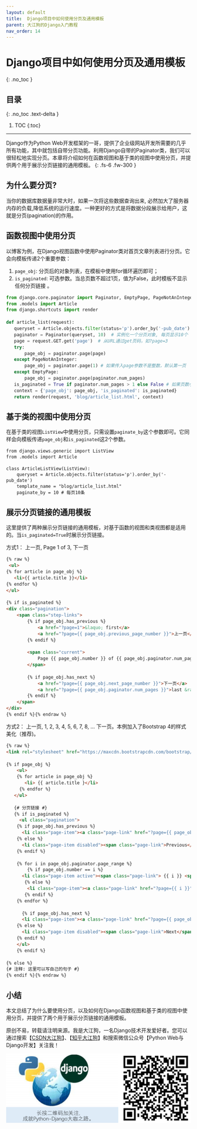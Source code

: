 ```yaml
---
layout: default
title:  Django项目中如何使用分页及通用模板
parent: 大江狗的Django入门教程
nav_order: 14
---
```


# Django项目中如何使用分页及通用模板
{: .no_toc }

## 目录
{: .no_toc .text-delta }

1. TOC
{:toc}

---
Django作为Python Web开发框架的一哥，提供了企业级网站开发所需要的几乎所有功能，其中就包括自带分页功能。利用Django自带的Paginator类，我们可以很轻松地实现分页。本章将介绍如何在函数视图和基于类的视图中使用分页，并提供两个用于展示分页链接的通用模板。
{: .fs-6 .fw-300 }

## 为什么要分页?

当你的数据库数据量非常大时，如果一次将这些数据查询出来, 必然加大了服务器内存的负载,降低系统的运行速度。一种更好的方式是将数据分段展示给用户，这就是分页(pagination)的作用。

## 函数视图中使用分页
以博客为例，在Django视图函数中使用Paginator类对首页文章列表进行分页。它会向模板传递2个重要参数：

1. `page_obj`: 分页后的对象列表，在模板中使用for循环遍历即可；
2. `is_paginated`: 可选参数。当总页数不超过1页，值为False，此时模板不显示任何分页链接 。

 ```python
from django.core.paginator import Paginator, EmptyPage, PageNotAnInteger
from .models import Article
from django.shortcuts import render

def article_list(request):
    queryset = Article.objects.filter(status='p').order_by('-pub_date')
    paginator = Paginator(queryset, 10)  # 实例化一个分页对象, 每页显示10个
    page = request.GET.get('page')  # 从URL通过get页码，如?page=3
    try:
        page_obj = paginator.page(page)
    except PageNotAnInteger:
        page_obj = paginator.page(1) # 如果传入page参数不是整数，默认第一页
    except EmptyPage:
        page_obj = paginator.page(paginator.num_pages)
    is_paginated = True if paginator.num_pages > 1 else False # 如果页数小于1不使用分页
    context = {'page_obj': page_obj, 'is_paginated': is_paginated}
    return render(request, 'blog/article_list.html', context)
 ```

## 基于类的视图中使用分页

在基于类的视图`ListView`中使用分页，只需设置`paginate_by`这个参数即可。它同样会向模板传递`page_obj`和`is_paginated`这2个参数。

```
from django.views.generic import ListView
from .models import Article

class ArticleListView(ListView):
    queryset = Article.objects.filter(status='p').order_by('-pub_date')
    template_name = "blog/article_list.html"
    paginate_by = 10 # 每页10条
```

## 展示分页链接的通用模板

这里提供了两种展示分页链接的通用模板，对基于函数的视图和类视图都是适用的。当`is_paginated=True`时展示分页链接。

方式1： 上一页, Page 1 of 3, 下一页

```html
{% raw %}
 <ul> 
{% for article in page_obj %} 
   <li>{{ article.title }}</li> 
{% endfor %}
</ul>

{% if is_paginated %}
<div class="pagination">
    <span class="step-links">
        {% if page_obj.has_previous %}
            <a href="?page=1">&laquo; first</a>
            <a href="?page={{ page_obj.previous_page_number }}">上一页</a>
        {% endif %}

        <span class="current">
            Page {{ page_obj.number }} of {{ page_obj.paginator.num_pages }}.
        </span>

        {% if page_obj.has_next %}
            <a href="?page={{ page_obj.next_page_number }}">下一页</a>
            <a href="?page={{ page_obj.paginator.num_pages }}">last &raquo;</a>
        {% endif %}
    </span>
</div>
{% endif %}{% endraw %}
```

方式2： 上一页, 1, 2, 3, 4, 5, 6, 7, 8, ... 下一页。本例加入了Bootstrap 4的样式美化（推荐)。

```html
{% raw %}
<link rel="stylesheet" href="https://maxcdn.bootstrapcdn.com/bootstrap/4.0.0-beta/css/bootstrap.min.css" integrity="sha384-/Y6pD6FV/Vv2HJnA6t+vslU6fwYXjCFtcEpHbNJ0lyAFsXTsjBbfaDjzALeQsN6M" crossorigin="anonymous">
 
{% if page_obj %}
    <ul> 
    {% for article in page_obj %}
       <li> {{ article.title }</li>
     {% endfor %}
   </ul>

   {# 分页链接 #}
   {% if is_paginated %}
     <ul class="pagination">
    {% if page_obj.has_previous %}
      <li class="page-item"><a class="page-link" href="?page={{ page_obj.previous_page_number }}">Previous</a></li>
    {% else %}
      <li class="page-item disabled"><span class="page-link">Previous</span></li>
    {% endif %}
 
    {% for i in page_obj.paginator.page_range %}
        {% if page_obj.number == i %}
      <li class="page-item active"><span class="page-link"> {{ i }} <span class="sr-only">(current)</span></span></li>
       {% else %}
        <li class="page-item"><a class="page-link" href="?page={{ i }}">{{ i }}</a></li>
       {% endif %}
    {% endfor %}
 
      {% if page_obj.has_next %}
      <li class="page-item"><a class="page-link" href="?page={{ page_obj.next_page_number }}">Next</a></li>
    {% else %}
      <li class="page-item disabled"><span class="page-link">Next</span></li>
    {% endif %}
    </ul>
    {% endif %}
 
{% else %}
{# 注释: 这里可以写自己的句子 #}
{% endif %}{% endraw %}
```

## 小结

本文总结了为什么要使用分页，以及如何在Django函数视图和基于类的视图中使用分页，并提供了两个用于展示分页链接的通用模板。

原创不易，转载请注明来源。我是大江狗，一名Django技术开发爱好者。您可以通过搜索【<a href="https://blog.csdn.net/weixin_42134789">CSDN大江狗</a>】、【<a href="https://www.zhihu.com/people/shi-yun-bo-53">知乎大江狗</a>】和搜索微信公众号【Python Web与Django开发】关注我！

![Python Web与Django开发](../../assets/images/django.png)

